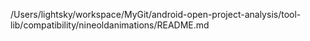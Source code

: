 /Users/lightsky/workspace/MyGit/android-open-project-analysis/tool-lib/compatibility/nineoldanimations/README.md